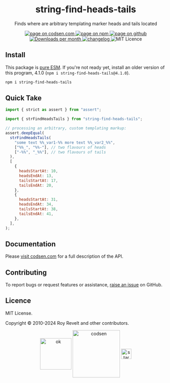 <h1 align="center">string-find-heads-tails</h1>

<p align="center">Finds where are arbitrary templating marker heads and tails located</p>

<p align="center">
  <a href="https://codsen.com/os/string-find-heads-tails" rel="nofollow noreferrer noopener">
    <img src="https://img.shields.io/badge/-codsen-blue?style=flat-square" alt="page on codsen.com">
  </a>
  <a href="https://www.npmjs.com/package/string-find-heads-tails" rel="nofollow noreferrer noopener">
    <img src="https://img.shields.io/badge/-npm-blue?style=flat-square" alt="page on npm">
  </a>
  <a href="https://github.com/codsen/codsen/tree/main/packages/string-find-heads-tails" rel="nofollow noreferrer noopener">
    <img src="https://img.shields.io/badge/-github-blue?style=flat-square" alt="page on github">
  </a>
  <a href="https://npmcharts.com/compare/string-find-heads-tails?interval=30" rel="nofollow noreferrer noopener" target="_blank">
    <img src="https://img.shields.io/npm/dm/string-find-heads-tails.svg?style=flat-square" alt="Downloads per month">
  </a>
  <a href="https://codsen.com/os/string-find-heads-tails/changelog" rel="nofollow noreferrer noopener">
    <img src="https://img.shields.io/badge/changelog-here-brightgreen?style=flat-square" alt="changelog">
  </a>
  <img src="https://img.shields.io/badge/licence-MIT-brightgreen.svg?style=flat-square" alt="MIT Licence">
</p>

## Install

This package is [pure ESM](https://gist.github.com/sindresorhus/a39789f98801d908bbc7ff3ecc99d99c). If you're not ready yet, install an older version of this program, 4.1.0 (`npm i string-find-heads-tails@4.1.0`).

```bash
npm i string-find-heads-tails
```

## Quick Take

```js
import { strict as assert } from "assert";

import { strFindHeadsTails } from "string-find-heads-tails";

// processing an arbitrary, custom templating markup:
assert.deepEqual(
  strFindHeadsTails(
    "some text %%_var1-%% more text %%_var2_%%",
    ["%%_", "%%-"], // two flavours of heads
    ["-%%", "_%%"], // two flavours of tails
  ),
  [
    {
      headsStartAt: 10,
      headsEndAt: 13,
      tailsStartAt: 17,
      tailsEndAt: 20,
    },
    {
      headsStartAt: 31,
      headsEndAt: 34,
      tailsStartAt: 38,
      tailsEndAt: 41,
    },
  ],
);
```

## Documentation

Please [visit codsen.com](https://codsen.com/os/string-find-heads-tails/) for a full description of the API.

## Contributing

To report bugs or request features or assistance, [raise an issue](https://github.com/codsen/codsen/issues/new/choose) on GitHub.

## Licence

MIT License.

Copyright © 2010-2024 Roy Revelt and other contributors.

<p align="center"><img src="https://codsen.com/images/png-codsen-ok.png" width="98" alt="ok" align="center"> <img src="https://codsen.com/images/png-codsen-1.png" width="148" alt="codsen" align="center"> <img src="https://codsen.com/images/png-codsen-star-small.png" width="32" alt="star" align="center"></p>
